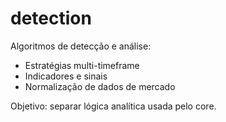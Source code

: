 # detection

Algoritmos de detecção e análise:
- Estratégias multi-timeframe
- Indicadores e sinais
- Normalização de dados de mercado

Objetivo: separar lógica analítica usada pelo core.